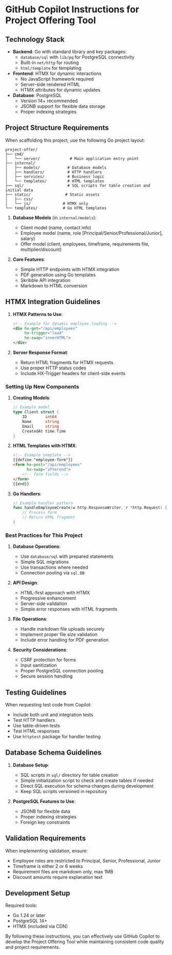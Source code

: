 # GitHub Copilot Instructions for Project Offering Tool

## Technology Stack
- **Backend**: Go with standard library and key packages:
  - `database/sql` with `lib/pq` for PostgreSQL connectivity
  - Built-in `net/http` for routing
  - `html/template` for templating
- **Frontend**: HTMX for dynamic interactions
  - No JavaScript framework required
  - Server-side rendered HTML
  - HTMX attributes for dynamic updates
- **Database**: PostgreSQL
  - Version 14+ recommended
  - JSONB support for flexible data storage
  - Proper indexing strategies

## Project Structure Requirements
When scaffolding this project, use the following Go project layout:

```
project-offer/
├── cmd/
│   └── server/             # Main application entry point
├── internal/
│   ├── models/            # Database models
│   ├── handlers/          # HTTP handlers
│   ├── services/          # Business logic
│   └── templates/         # HTML templates
├── sql/                   # SQL scripts for table creation and initial data
├── static/               # Static assets
│   ├── css/
│   └── js/              # HTMX only
└── templates/           # Go HTML templates
```

1. **Database Models** (in `internal/models`):
   - Client model (name, contact info)
   - Employee model (name, role [Principal/Senior/Professional/Junior], salary)
   - Offer model (client, employees, timeframe, requirements file, multiplier/discount)

2. **Core Features**:
   - Simple HTTP endpoints with HTMX integration
   - PDF generation using Go templates
   - Skribble API integration
   - Markdown to HTML conversion

## HTMX Integration Guidelines

1. **HTMX Patterns to Use**:
   ```html
   <!-- Example for dynamic employee loading -->
   <div hx-get="/api/employees" 
        hx-trigger="load"
        hx-swap="innerHTML">
   </div>
   ```

2. **Server Response Format**:
   - Return HTML fragments for HTMX requests
   - Use proper HTTP status codes
   - Include HX-Trigger headers for client-side events

### Setting Up New Components

1. **Creating Models**: 
   ```go
   // Example model
   type Client struct {
       ID        int64     
       Name      string    
       Email     string    
       CreatedAt time.Time
   }
   ```

2. **HTML Templates with HTMX**:
   ```html
   <!-- Example template -->
   {{define "employee-form"}}
   <form hx-post="/api/employees" 
         hx-swap="afterend">
       <!-- form fields -->
   </form>
   {{end}}
   ```

3. **Go Handlers**:
   ```go
   // Example handler pattern
   func handleEmployeeCreate(w http.ResponseWriter, r *http.Request) {
       // Process form
       // Return HTML fragment
   }
   ```

### Best Practices for This Project

1. **Database Operations**:
   - Use `database/sql` with prepared statements
   - Simple SQL migrations
   - Use transactions where needed
   - Connection pooling via `sql.DB`

2. **API Design**:
   - HTML-first approach with HTMX
   - Progressive enhancement
   - Server-side validation
   - Simple error responses with HTML fragments

3. **File Operations**:
   - Handle markdown file uploads securely
   - Implement proper file size validation
   - Include error handling for PDF generation

4. **Security Considerations**:
   - CSRF protection for forms
   - Input sanitization
   - Proper PostgreSQL connection pooling
   - Secure session handling

## Testing Guidelines

When requesting test code from Copilot:
- Include both unit and integration tests
- Test HTTP handlers
- Use table-driven tests
- Test HTML responses
- Use `httptest` package for handler testing

## Database Schema Guidelines

1. **Database Setup**:
   - SQL scripts in `sql/` directory for table creation
   - Simple initialization script to check and create tables if needed
   - Direct SQL execution for schema changes during development
   - Keep SQL scripts versioned in repository

2. **PostgreSQL Features to Use**:
   - JSONB for flexible data
   - Proper indexing strategies
   - Foreign key constraints

## Validation Requirements

When implementing validation, ensure:
- Employee roles are restricted to Principal, Senior, Professional, Junior
- Timeframe is either 2 or 6 weeks
- Requirement files are markdown only, max 1MB
- Discount amounts require explanation text

## Development Setup

Required tools:
- Go 1.24 or later
- PostgreSQL 14+
- HTMX (included via CDN)

By following these instructions, you can effectively use GitHub Copilot to develop the Project Offering Tool while maintaining consistent code quality and project requirements.